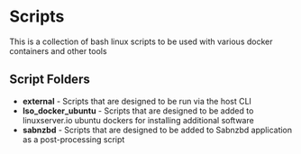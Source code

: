 # Scripts
This is a collection of bash linux scripts to be used with various docker containers and other tools

## Script Folders
* **external** - Scripts that are designed to be run via the host CLI
* **lso_docker_ubuntu** - Scripts that are designed to be added to linuxserver.io ubuntu dockers for installing additional software
* **sabnzbd** - Scripts that are designed to be added to Sabnzbd application as a post-processing script

